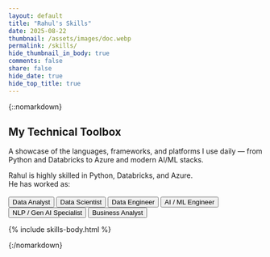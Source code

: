 ```yaml
---
layout: default
title: "Rahul's Skills"
date: 2025-08-22
thumbnail: /assets/images/doc.webp
permalink: /skills/
hide_thumbnail_in_body: true
comments: false
share: false
hide_date: true
hide_top_title: true
---
```


{::nomarkdown}
<!-- ===== HERO ===== -->
<section class="impactful-hero">
  <div class="impactful-hero__inner">
    <h1>My Technical Toolbox</h1>
    <p>A showcase of the languages, frameworks, and platforms I use daily — from Python and Databricks to Azure and modern AI/ML stacks.</p>
  </div>
</section>

<span id="role-summary" class="role-summary" aria-live="polite">
  Rahul is highly skilled in Python, Databricks, and Azure.
</span>
<br/>
He has worked as:
<br/><br/>

<div class="role-gallery">
  <nav class="role-menu" aria-label="Choose a role">
    <button class="role-btn active" data-role="analyst" aria-current="page">Data Analyst</button>
    <button class="role-btn" data-role="scientist">Data Scientist</button>
    <button class="role-btn" data-role="engineer">Data Engineer</button>
    <button class="role-btn" data-role="aiml">AI / ML Engineer</button>
    <button class="role-btn" data-role="genai">NLP / Gen AI Specialist</button>
    <button class="role-btn" data-role="businessanalyst">Business Analyst</button>
  </nav>

  <section class="role-slideshows">
    <!-- Analyst slideshow -->
    <div class="slideshow-container" id="slides-analyst" hidden>
      <div class="slides fade">
        <a href="/assets/certs/cert2.webp" target="_blank">
          <img data-src="/assets/certs/cert2.webp"
               src="data:image/gif;base64,R0lGODlhAQABAIAAAAAAAP///ywAAAAAAQABAAACAUwAOw==" 
               loading="lazy" alt="Analyst Certificate 1">
        </a>
      </div>

      <div class="slides fade">
        <a href="/assets/certs/cert13.webp" target="_blank">
          <img data-src="/assets/certs/cert13.webp"
               src="data:image/gif;base64,R0lGODlhAQABAIAAAAAAAP///ywAAAAAAQABAAACAUwAOw==" 
               loading="lazy" alt="Engineer Certificate 1">
        </a>
      </div>  

      <div class="slides fade">
        <a href="/assets/certs/cert42.webp" target="_blank">
          <img data-src="/assets/certs/cert42.webp"
               src="data:image/gif;base64,R0lGODlhAQABAIAAAAAAAP///ywAAAAAAQABAAACAUwAOw==" 
               loading="lazy" alt="Engineer Certificate 1">
        </a>
      </div>

      <div class="slides fade">
        <a href="/assets/certs/cert34.webp" target="_blank">
          <img data-src="/assets/certs/cert34.webp"
               src="data:image/gif;base64,R0lGODlhAQABAIAAAAAAAP///ywAAAAAAQABAAACAUwAOw==" 
               loading="lazy" alt="Engineer Certificate 1">
        </a>
      </div>  

      <div class="slides fade">
        <a href="/assets/certs/cert35.webp" target="_blank">
          <img data-src="/assets/certs/cert35.webp"
               src="data:image/gif;base64,R0lGODlhAQABAIAAAAAAAP///ywAAAAAAQABAAACAUwAOw==" 
               loading="lazy" alt="Engineer Certificate 1">
        </a>
      </div>    

      <div class="slides fade">
        <a href="/assets/certs/cert36.webp" target="_blank">
          <img data-src="/assets/certs/cert36.webp"
               src="data:image/gif;base64,R0lGODlhAQABAIAAAAAAAP///ywAAAAAAQABAAACAUwAOw==" 
               loading="lazy" alt="Engineer Certificate 1">
        </a>
      </div>      

      <div class="slides fade">
        <a href="/assets/certs/cert20.webp" target="_blank">
          <img data-src="/assets/certs/cert20.webp"
               src="data:image/gif;base64,R0lGODlhAQABAIAAAAAAAP///ywAAAAAAQABAAACAUwAOw==" 
               loading="lazy" alt="Engineer Certificate 1">
        </a>
      </div>       

      <div class="slides fade">
        <a href="/assets/certs/cert18.webp" target="_blank">
          <img data-src="/assets/certs/cert18.webp"
               src="data:image/gif;base64,R0lGODlhAQABAIAAAAAAAP///ywAAAAAAQABAAACAUwAOw==" 
               loading="lazy" alt="Engineer Certificate 1">
        </a>
      </div>       

      <div class="slides fade">
        <a href="/assets/certs/cert19.webp" target="_blank">
          <img data-src="/assets/certs/cert19.webp"
               src="data:image/gif;base64,R0lGODlhAQABAIAAAAAAAP///ywAAAAAAQABAAACAUwAOw==" 
               loading="lazy" alt="Engineer Certificate 1">
        </a>
      </div>        

      <div class="slides fade">
        <a href="/assets/certs/cert7.webp" target="_blank">
          <img data-src="/assets/certs/cert7.webp"
               src="data:image/gif;base64,R0lGODlhAQABAIAAAAAAAP///ywAAAAAAQABAAACAUwAOw==" 
               loading="lazy" alt="Engineer Certificate 1">
        </a>
      </div>

      <div class="slides fade">
        <a href="/assets/certs/cert9.webp" target="_blank">
          <img data-src="/assets/certs/cert9.webp"
               src="data:image/gif;base64,R0lGODlhAQABAIAAAAAAAP///ywAAAAAAQABAAACAUwAOw==" 
               loading="lazy" alt="Engineer Certificate 1">
        </a>
      </div> 

      <div class="slides fade">
        <a href="/assets/certs/cert10.webp" target="_blank">
          <img data-src="/assets/certs/cert10.webp"
               src="data:image/gif;base64,R0lGODlhAQABAIAAAAAAAP///ywAAAAAAQABAAACAUwAOw==" 
               loading="lazy" alt="Engineer Certificate 1">
        </a>
      </div>        

      <button class="prev" type="button">&#10094;</button>
      <button class="next" type="button">&#10095;</button>
    </div>

    <!-- Scientist slideshow -->
    <div class="slideshow-container" id="slides-scientist" hidden>

      <div class="slides fade">
        <a href="/assets/certs/cert3.webp" target="_blank">
          <img data-src="/assets/certs/cert3.webp"
               src="data:image/gif;base64,R0lGODlhAQABAIAAAAAAAP///ywAAAAAAQABAAACAUwAOw==" 
               loading="lazy" alt="Scientist Certificate 1">
        </a>
      </div>

      <div class="slides fade">
        <a href="/assets/certs/cert37.webp" target="_blank">
          <img data-src="/assets/certs/cert37.webp"
               src="data:image/gif;base64,R0lGODlhAQABAIAAAAAAAP///ywAAAAAAQABAAACAUwAOw==" 
               loading="lazy" alt="Scientist Certificate 1">
        </a>
      </div>      

      <div class="slides fade">
        <a href="/assets/certs/cert38.webp" target="_blank">
          <img data-src="/assets/certs/cert38.webp"
               src="data:image/gif;base64,R0lGODlhAQABAIAAAAAAAP///ywAAAAAAQABAAACAUwAOw==" 
               loading="lazy" alt="Scientist Certificate 1">
        </a>
      </div>      

      <div class="slides fade">
        <a href="/assets/certs/cert39.webp" target="_blank">
          <img data-src="/assets/certs/cert39.webp"
               src="data:image/gif;base64,R0lGODlhAQABAIAAAAAAAP///ywAAAAAAQABAAACAUwAOw==" 
               loading="lazy" alt="Scientist Certificate 1">
        </a>
      </div>      

      <div class="slides fade">
        <a href="/assets/certs/cert40.webp" target="_blank">
          <img data-src="/assets/certs/cert40.webp"
               src="data:image/gif;base64,R0lGODlhAQABAIAAAAAAAP///ywAAAAAAQABAAACAUwAOw==" 
               loading="lazy" alt="Scientist Certificate 1">
        </a>
      </div>      

      <div class="slides fade">
        <a href="/assets/certs/cert41.webp" target="_blank">
          <img data-src="/assets/certs/cert41.webp"
               src="data:image/gif;base64,R0lGODlhAQABAIAAAAAAAP///ywAAAAAAQABAAACAUwAOw==" 
               loading="lazy" alt="Scientist Certificate 1">
        </a>
      </div>
      
      <div class="slides fade">
        <a href="/assets/certs/cert23.webp" target="_blank">
          <img data-src="/assets/certs/cert23.webp"
               src="data:image/gif;base64,R0lGODlhAQABAIAAAAAAAP///ywAAAAAAQABAAACAUwAOw==" 
               loading="lazy" alt="Scientist Certificate 1">
        </a>
      </div>

      <div class="slides fade">
        <a href="/assets/certs/cert26.webp" target="_blank">
          <img data-src="/assets/certs/cert26.webp"
               src="data:image/gif;base64,R0lGODlhAQABAIAAAAAAAP///ywAAAAAAQABAAACAUwAOw==" 
               loading="lazy" alt="Scientist Certificate 1">
        </a>
      </div>      
      
      <button class="prev" type="button">&#10094;</button>
      <button class="next" type="button">&#10095;</button>
    </div>

    <!-- Engineer slideshow -->
    <div class="slideshow-container" id="slides-engineer" hidden>
      <div class="slides fade">
        <a href="/assets/certs/cert5.webp" target="_blank">
          <img data-src="/assets/certs/cert5.webp"
               src="data:image/gif;base64,R0lGODlhAQABAIAAAAAAAP///ywAAAAAAQABAAACAUwAOw==" 
               loading="lazy" alt="Engineer Certificate 1">
        </a>
      </div>

      <div class="slides fade">
        <a href="/assets/certs/cert22.webp" target="_blank">
          <img data-src="/assets/certs/cert22.webp"
               src="data:image/gif;base64,R0lGODlhAQABAIAAAAAAAP///ywAAAAAAQABAAACAUwAOw==" 
               loading="lazy" alt="Engineer Certificate 1">
        </a>
      </div>      

      <div class="slides fade">
        <a href="/assets/certs/cert8.webp" target="_blank">
          <img data-src="/assets/certs/cert8.webp"
               src="data:image/gif;base64,R0lGODlhAQABAIAAAAAAAP///ywAAAAAAQABAAACAUwAOw==" 
               loading="lazy" alt="Engineer Certificate 1">
        </a>
      </div>  

      <div class="slides fade">
        <a href="/assets/certs/cert11.webp" target="_blank">
          <img data-src="/assets/certs/cert11.webp"
               src="data:image/gif;base64,R0lGODlhAQABAIAAAAAAAP///ywAAAAAAQABAAACAUwAOw==" 
               loading="lazy" alt="Engineer Certificate 1">
        </a>
      </div>  
      <div class="slides fade">
        <a href="/assets/certs/cert12.webp" target="_blank">
          <img data-src="/assets/certs/cert12.webp"
               src="data:image/gif;base64,R0lGODlhAQABAIAAAAAAAP///ywAAAAAAQABAAACAUwAOw==" 
               loading="lazy" alt="Engineer Certificate 1">
        </a>
      </div>  
        
      <button class="prev" type="button">&#10094;</button>
      <button class="next" type="button">&#10095;</button>
    </div>

    <!-- AI ML slideshow -->
    <div class="slideshow-container" id="slides-aiml" hidden>

      <div class="slides fade">
        <a href="/assets/certs/cert1.webp" target="_blank">
          <img data-src="/assets/certs/cert1.webp"
               src="data:image/gif;base64,R0lGODlhAQABAIAAAAAAAP///ywAAAAAAQABAAACAUwAOw==" 
               loading="lazy" alt="Scientist Certificate 1">
        </a>
      </div>

      <div class="slides fade">
        <a href="/assets/certs/cert27.webp" target="_blank">
          <img data-src="/assets/certs/cert27.webp"
               src="data:image/gif;base64,R0lGODlhAQABAIAAAAAAAP///ywAAAAAAQABAAACAUwAOw==" 
               loading="lazy" alt="Scientist Certificate 1">
        </a>
      </div> 

      <div class="slides fade">
        <a href="/assets/certs/cert28.webp" target="_blank">
          <img data-src="/assets/certs/cert28.webp"
               src="data:image/gif;base64,R0lGODlhAQABAIAAAAAAAP///ywAAAAAAQABAAACAUwAOw==" 
               loading="lazy" alt="Scientist Certificate 1">
        </a>
      </div>    

      <div class="slides fade">
        <a href="/assets/certs/cert29.webp" target="_blank">
          <img data-src="/assets/certs/cert29.webp"
               src="data:image/gif;base64,R0lGODlhAQABAIAAAAAAAP///ywAAAAAAQABAAACAUwAOw==" 
               loading="lazy" alt="Scientist Certificate 1">
        </a>
      </div>      

      <div class="slides fade">
        <a href="/assets/certs/cert30.webp" target="_blank">
          <img data-src="/assets/certs/cert30.webp"
               src="data:image/gif;base64,R0lGODlhAQABAIAAAAAAAP///ywAAAAAAQABAAACAUwAOw==" 
               loading="lazy" alt="Scientist Certificate 1">
        </a>
      </div>   

      <div class="slides fade">
        <a href="/assets/certs/cert31.webp" target="_blank">
          <img data-src="/assets/certs/cert31.webp"
               src="data:image/gif;base64,R0lGODlhAQABAIAAAAAAAP///ywAAAAAAQABAAACAUwAOw==" 
               loading="lazy" alt="Scientist Certificate 1">
        </a>
      </div> 

      <div class="slides fade">
        <a href="/assets/certs/cert32.webp" target="_blank">
          <img data-src="/assets/certs/cert32.webp"
               src="data:image/gif;base64,R0lGODlhAQABAIAAAAAAAP///ywAAAAAAQABAAACAUwAOw==" 
               loading="lazy" alt="Scientist Certificate 1">
        </a>
      </div>  

      <div class="slides fade">
        <a href="/assets/certs/cert33.webp" target="_blank">
          <img data-src="/assets/certs/cert33.webp"
               src="data:image/gif;base64,R0lGODlhAQABAIAAAAAAAP///ywAAAAAAQABAAACAUwAOw==" 
               loading="lazy" alt="Scientist Certificate 1">
        </a>
      </div>      

      <div class="slides fade">
        <a href="/assets/certs/cert25.webp" target="_blank">
          <img data-src="/assets/certs/cert25.webp"
               src="data:image/gif;base64,R0lGODlhAQABAIAAAAAAAP///ywAAAAAAQABAAACAUwAOw==" 
               loading="lazy" alt="Scientist Certificate 1">
        </a>
      </div>      
      
      <div class="slides fade">
        <a href="/assets/certs/cert24.webp" target="_blank">
          <img data-src="/assets/certs/cert24.webp"
               src="data:image/gif;base64,R0lGODlhAQABAIAAAAAAAP///ywAAAAAAQABAAACAUwAOw==" 
               loading="lazy" alt="Scientist Certificate 1">
        </a>
      </div>
      
      <button class="prev" type="button">&#10094;</button>
      <button class="next" type="button">&#10095;</button>
    </div>

    <!-- NLP Gen AI Specialist slideshow -->
    <div class="slideshow-container" id="slides-genai" hidden>

      <div class="slides fade">
        <a href="/assets/certs/cert33.webp" target="_blank">
          <img data-src="/assets/certs/cert33.webp"
               src="data:image/gif;base64,R0lGODlhAQABAIAAAAAAAP///ywAAAAAAQABAAACAUwAOw==" 
               loading="lazy" alt="Engineer Certificate 1">
        </a>
      </div>

      <div class="slides fade">
        <a href="/assets/certs/cert32.webp" target="_blank">
          <img data-src="/assets/certs/cert32.webp"
               src="data:image/gif;base64,R0lGODlhAQABAIAAAAAAAP///ywAAAAAAQABAAACAUwAOw==" 
               loading="lazy" alt="Engineer Certificate 1">
        </a>
      </div>     

      <div class="slides fade">
        <a href="/assets/certs/cert28.webp" target="_blank">
          <img data-src="/assets/certs/cert28.webp"
               src="data:image/gif;base64,R0lGODlhAQABAIAAAAAAAP///ywAAAAAAQABAAACAUwAOw==" 
               loading="lazy" alt="Engineer Certificate 1">
        </a>
      </div> 

      <div class="slides fade">
        <a href="/assets/certs/cert27.webp" target="_blank">
          <img data-src="/assets/certs/cert27.webp"
               src="data:image/gif;base64,R0lGODlhAQABAIAAAAAAAP///ywAAAAAAQABAAACAUwAOw==" 
               loading="lazy" alt="Engineer Certificate 1">
        </a>
      </div> 

      <div class="slides fade">
        <a href="/assets/certs/cert30.webp" target="_blank">
          <img data-src="/assets/certs/cert30.webp"
               src="data:image/gif;base64,R0lGODlhAQABAIAAAAAAAP///ywAAAAAAQABAAACAUwAOw==" 
               loading="lazy" alt="Engineer Certificate 1">
        </a>
      </div>    

      <div class="slides fade">
        <a href="/assets/certs/cert24.webp" target="_blank">
          <img data-src="/assets/certs/cert24.webp"
               src="data:image/gif;base64,R0lGODlhAQABAIAAAAAAAP///ywAAAAAAQABAAACAUwAOw==" 
               loading="lazy" alt="Engineer Certificate 1">
        </a>
      </div>      

      <button class="prev" type="button">&#10094;</button>
      <button class="next" type="button">&#10095;</button>
    </div>

    <!-- Business Analyst slideshow -->
    <div class="slideshow-container" id="slides-businessanalyst" hidden>
      <div class="slides fade">
        <a href="/assets/certs/cert6.webp" target="_blank">
          <img data-src="/assets/certs/cert6.webp"
               src="data:image/gif;base64,R0lGODlhAQABAIAAAAAAAP///ywAAAAAAQABAAACAUwAOw==" 
               loading="lazy" alt="Engineer Certificate 1">
        </a>
      </div>

      <div class="slides fade">
        <a href="/assets/certs/cert14.webp" target="_blank">
          <img data-src="/assets/certs/cert14.webp"
               src="data:image/gif;base64,R0lGODlhAQABAIAAAAAAAP///ywAAAAAAQABAAACAUwAOw==" 
               loading="lazy" alt="Engineer Certificate 1">
        </a>
      </div>

      <div class="slides fade">
        <a href="/assets/certs/cert21.webp" target="_blank">
          <img data-src="/assets/certs/cert21.webp"
               src="data:image/gif;base64,R0lGODlhAQABAIAAAAAAAP///ywAAAAAAQABAAACAUwAOw==" 
               loading="lazy" alt="Engineer Certificate 1">
        </a>
      </div>      

      <div class="slides fade">
        <a href="/assets/certs/cert15.webp" target="_blank">
          <img data-src="/assets/certs/cert15.webp"
               src="data:image/gif;base64,R0lGODlhAQABAIAAAAAAAP///ywAAAAAAQABAAACAUwAOw==" 
               loading="lazy" alt="Engineer Certificate 1">
        </a>
      </div>

      <div class="slides fade">
        <a href="/assets/certs/cert16.webp" target="_blank">
          <img data-src="/assets/certs/cert16.webp"
               src="data:image/gif;base64,R0lGODlhAQABAIAAAAAAAP///ywAAAAAAQABAAACAUwAOw==" 
               loading="lazy" alt="Engineer Certificate 1">
        </a>
      </div>      

      <div class="slides fade">
        <a href="/assets/certs/cert17.webp" target="_blank">
          <img data-src="/assets/certs/cert17.webp"
               src="data:image/gif;base64,R0lGODlhAQABAIAAAAAAAP///ywAAAAAAQABAAACAUwAOw==" 
               loading="lazy" alt="Engineer Certificate 1">
        </a>
      </div>       
      
      <button class="prev" type="button">&#10094;</button>
      <button class="next" type="button">&#10095;</button>
    </div>

      <div class="slides fade">
        <a href="/assets/certs/cert4.webp" target="_blank">
          <img data-src="/assets/certs/cert4.webp"
               src="data:image/gif;base64,R0lGODlhAQABAIAAAAAAAP///ywAAAAAAQABAAACAUwAOw==" 
               loading="lazy" alt="Analyst Certificate 2">
        </a>
      </div>
  </section>
</div>

<script>
  // --- Role → summary text ---
  const ROLE_SUMMARIES = {
    analyst:
      "Rahul is highly skilled in Python, SQL, Databricks, and Azure—turning data into clear, actionable insights.",
    scientist:
      "Rahul is highly skilled in Python, Databricks, Azure ML, and MLflow—building and evaluating robust machine-learning models.",
    engineer:
      "Rahul is highly skilled in Databricks, PySpark, Azure Data Factory, and Delta Lake—designing reliable, scalable data pipelines.",
    aiml:
      "Rahul is highly skilled in roadmap planning, stakeholder alignment, and metrics—prioritizing data products that move the needle.",
    genai:
      "Rahul is highly skilled in roadmap planning, stakeholder alignment, and metrics—prioritizing data products that move the needle.",
    businessanalyst:
      "Rahul is highly skilled in requirements discovery, process mapping, SQL, and dashboards—bridging business questions to data answers."
  };

  const summaryEl = document.getElementById("role-summary");
  
  function createSlideshow(container){
    const slides = container.getElementsByClassName("slides");
    const prev = container.querySelector(".prev");
    const next = container.querySelector(".next");

    let i = 0, timer = null, started = false;

    function lazyLoad(){
      container.querySelectorAll("img[data-src]").forEach(img=>{
        if (!img.dataset.loaded){
          img.addEventListener("error", ()=>console.warn("Image failed:", img.dataset.src), {once:true});
          img.src = img.dataset.src;
          img.dataset.loaded = "1";
        }
      });
    }
    function show(n){
      for (let k=0;k<slides.length;k++) slides[k].style.display = "none";
      if (typeof n === "number") i = n; else i++;
      if (i >= slides.length) i = 0;
      if (i < 0) i = slides.length - 1;
      slides[i].style.display = "block";
      clearTimeout(timer);
      timer = setTimeout(show, 3000);
    }
    function start(){
      if (started) return;
      started = true;
      lazyLoad();
      show(0);
    }
    function stop(){
      clearTimeout(timer);
      started = false;
    }

    prev?.addEventListener("click", ()=>{ if(!started) start(); show(i-1); });
    next?.addEventListener("click", ()=>{ if(!started) start(); show(i+1); });

    return { start, stop, container };
  }

  const controllers = {
    analyst:   createSlideshow(document.getElementById("slides-analyst")),
    scientist: createSlideshow(document.getElementById("slides-scientist")),
    engineer:  createSlideshow(document.getElementById("slides-engineer")),
    aiml:  createSlideshow(document.getElementById("slides-aiml")),
    genai:  createSlideshow(document.getElementById("slides-genai")),
    businessanalyst:  createSlideshow(document.getElementById("slides-businessanalyst")),
  };

  function activateRole(role){
    document.querySelectorAll(".role-btn").forEach(btn=>{
      btn.classList.toggle("active", btn.dataset.role === role);
      btn.setAttribute("aria-current", btn.dataset.role === role ? "page" : "false");
    });

    // Update the dynamic summary text
    if (summaryEl) {
      summaryEl.textContent = ROLE_SUMMARIES[role] || "Rahul is highly skilled in Python, Databricks, and Azure.";
      if (window.runWordIconizer) window.runWordIconizer(summaryEl);
    }
    
    Object.entries(controllers).forEach(([key, ctrl])=>{
      ctrl.container.hidden = true;
      ctrl.stop();
    });
    const chosen = controllers[role];
    if (chosen){
      chosen.container.hidden = false;
      chosen.start();
    }
  }

  document.querySelectorAll(".role-btn").forEach(btn=>{
    btn.addEventListener("click", ()=> activateRole(btn.dataset.role));
  });

  // Default view
  activateRole("analyst");
</script>

{% include skills-body.html %}

{:/nomarkdown}
